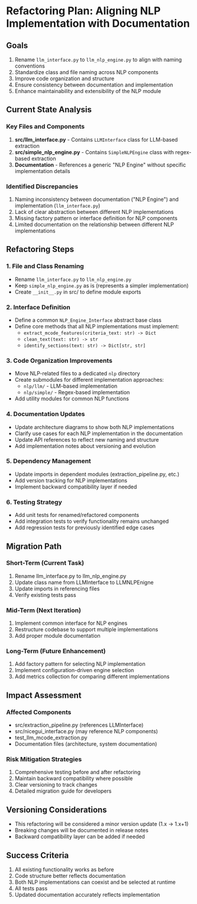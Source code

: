 # Refactoring Plan: Aligning NLP Implementation with Documentation

## Goals
1. Rename `llm_interface.py` to `llm_nlp_engine.py` to align with naming conventions
2. Standardize class and file naming across NLP components
3. Improve code organization and structure
4. Ensure consistency between documentation and implementation
5. Enhance maintainability and extensibility of the NLP module

## Current State Analysis

### Key Files and Components
1. **src/llm_interface.py** - Contains `LLMInterface` class for LLM-based extraction
2. **src/simple_nlp_engine.py** - Contains `SimpleNLPEngine` class with regex-based extraction
3. **Documentation** - References a generic "NLP Engine" without specific implementation details

### Identified Discrepancies
1. Naming inconsistency between documentation ("NLP Engine") and implementation (`llm_interface.py`)
2. Lack of clear abstraction between different NLP implementations
3. Missing factory pattern or interface definition for NLP components
4. Limited documentation on the relationship between different NLP implementations

## Refactoring Steps

### 1. File and Class Renaming
- Rename `llm_interface.py` to `llm_nlp_engine.py`
- Keep `simple_nlp_engine.py` as is (represents a simpler implementation)
- Create `__init__.py` in src/ to define module exports

### 2. Interface Definition
- Define a common `NLP_Engine_Interface` abstract base class
- Define core methods that all NLP implementations must implement:
  - `extract_mcode_features(criteria_text: str) -> Dict`
  - `clean_text(text: str) -> str`
  - `identify_sections(text: str) -> Dict[str, str]`

### 3. Code Organization Improvements
- Move NLP-related files to a dedicated `nlp` directory
- Create submodules for different implementation approaches:
  - `nlp/llm/` - LLM-based implementation
  - `nlp/simple/` - Regex-based implementation
- Add utility modules for common NLP functions

### 4. Documentation Updates
- Update architecture diagrams to show both NLP implementations
- Clarify use cases for each NLP implementation in the documentation
- Update API references to reflect new naming and structure
- Add implementation notes about versioning and evolution

### 5. Dependency Management
- Update imports in dependent modules (extraction_pipeline.py, etc.)
- Add version tracking for NLP implementations
- Implement backward compatibility layer if needed

### 6. Testing Strategy
- Add unit tests for renamed/refactored components
- Add integration tests to verify functionality remains unchanged
- Add regression tests for previously identified edge cases

## Migration Path

### Short-Term (Current Task)
1. Rename llm_interface.py to llm_nlp_engine.py
2. Update class name from LLMInterface to LLMNLPEnigne
3. Update imports in referencing files
4. Verify existing tests pass

### Mid-Term (Next Iteration)
1. Implement common interface for NLP engines
2. Restructure codebase to support multiple implementations
3. Add proper module documentation

### Long-Term (Future Enhancement)
1. Add factory pattern for selecting NLP implementation
2. Implement configuration-driven engine selection
3. Add metrics collection for comparing different implementations

## Impact Assessment

### Affected Components
- src/extraction_pipeline.py (references LLMInterface)
- src/nicegui_interface.py (may reference NLP components)
- test_llm_mcode_extraction.py
- Documentation files (architecture, system documentation)

### Risk Mitigation Strategies
1. Comprehensive testing before and after refactoring
2. Maintain backward compatibility where possible
3. Clear versioning to track changes
4. Detailed migration guide for developers

## Versioning Considerations
- This refactoring will be considered a minor version update (1.x -> 1.x+1)
- Breaking changes will be documented in release notes
- Backward compatibility layer can be added if needed

## Success Criteria
1. All existing functionality works as before
2. Code structure better reflects documentation
3. Both NLP implementations can coexist and be selected at runtime
4. All tests pass
5. Updated documentation accurately reflects implementation